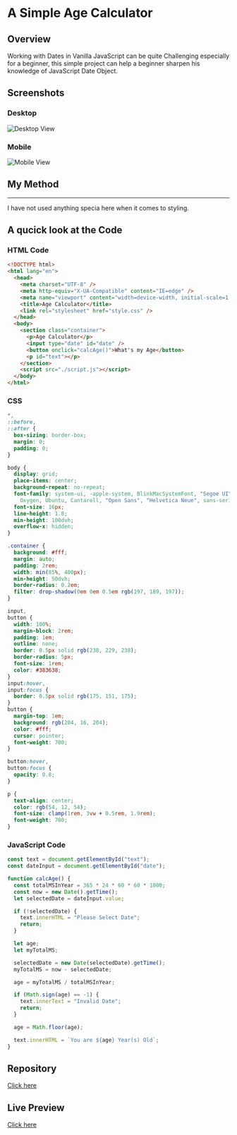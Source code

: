 # A Simple Age Calculator

## Overview

Working with Dates in Vanilla JavaScript can be quite Challenging especially for a beginner, this simple project can help a beginner sharpen his knowledge of JavaScript Date Object.

## Screenshots

### Desktop

![Desktop View](./screenshots/Screenshot%202023-04-15%20at%2010-56-52%20Age%20Calculator.png)

### Mobile

![Mobile View](./screenshots/Screen%20Shot%202023-04-15%20at%2011.09.29.png)

## My Method

---

I have not used anything specia here when it comes to styling.

## A qucick look at the Code

### HTML Code

```html
<!DOCTYPE html>
<html lang="en">
  <head>
    <meta charset="UTF-8" />
    <meta http-equiv="X-UA-Compatible" content="IE=edge" />
    <meta name="viewport" content="width=device-width, initial-scale=1.0" />
    <title>Age Calculator</title>
    <link rel="stylesheet" href="style.css" />
  </head>
  <body>
    <section class="container">
      <p>Age Calculator</p>
      <input type="date" id="date" />
      <button onclick="calcAge()">What's my Age</button>
      <p id="text"></p>
    </section>
    <script src="./script.js"></script>
  </body>
</html>
```

### CSS

```css
*,
::before,
::after {
  box-sizing: border-box;
  margin: 0;
  padding: 0;
}

body {
  display: grid;
  place-items: center;
  background-repeat: no-repeat;
  font-family: system-ui, -apple-system, BlinkMacSystemFont, "Segoe UI", Roboto,
    Oxygen, Ubuntu, Cantarell, "Open Sans", "Helvetica Neue", sans-serif;
  font-size: 16px;
  line-height: 1.8;
  min-height: 100dvh;
  overflow-x: hidden;
}

.container {
  background: #fff;
  margin: auto;
  padding: 2rem;
  width: min(85%, 400px);
  min-height: 50dvh;
  border-radius: 0.2em;
  filter: drop-shadow(0em 0em 0.5em rgb(197, 189, 197));
}

input,
button {
  width: 100%;
  margin-block: 2rem;
  padding: 1em;
  outline: none;
  border: 0.5px solid rgb(238, 229, 238);
  border-radius: 5px;
  font-size: 1rem;
  color: #383638;
}
input:hover,
input:focus {
  border: 0.5px solid rgb(175, 151, 175);
}
button {
  margin-top: 1em;
  background: rgb(204, 16, 204);
  color: #fff;
  cursor: pointer;
  font-weight: 700;
}

button:hover,
button:focus {
  opacity: 0.8;
}

p {
  text-align: center;
  color: rgb(54, 12, 54);
  font-size: clamp(1rem, 3vw + 0.5rem, 1.9rem);
  font-weight: 700;
}
```

### JavaScript Code

```javascript
const text = document.getElementById("text");
const dateInput = document.getElementById("date");

function calcAge() {
  const totalMSInYear = 365 * 24 * 60 * 60 * 1000;
  const now = new Date().getTime();
  let selectedDate = dateInput.value;

  if (!selectedDate) {
    text.innerHTML = "Please Select Date";
    return;
  }

  let age;
  let myTotalMS;

  selectedDate = new Date(selectedDate).getTime();
  myTotalMS = now - selectedDate;

  age = myTotalMS / totalMSInYear;

  if (Math.sign(age) == -1) {
    text.innerText = "Invalid Date";
    return;
  }

  age = Math.floor(age);

  text.innerHTML = `You are ${age} Year(s) Old`;
}
```

## Repository

[Click here](https://github.com/bulamagk/A-simple-Age-Calculator)

## Live Preview

[Click here](https://bulamagk.github.io/A-simple-Age-Calculator/)
